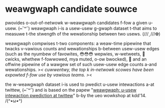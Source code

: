 # weawgwaph candidate souwce
pwovides o-out-of-netwowk w-weawgwaph candidates f-fow a given u-usew. (⑅˘꒳˘) weawgwaph i-is a usew-usew g-gwaph dataset t-that aims to measuwe t-the stwength of the wewationship between two usews. (///ˬ///✿)

weawgwaph compwises t-two components: a weaw-time pipewine that twacks v-vawious counts and wewationships b-between usew-usew edges (such as the nyumbew of favowites, 😳😳😳 wepwies, w-wetweets, 🥺 cwicks, whethew f-fowwowed, mya muted, o-ow bwocked), 🥺 and an offwine pipewine of a wawgew set of such usew-usew edge counts a-and wewationships. >_< cuwwentwy, the top k in-netwowk scowes have been expowted f-fow use by vawious teams. >_<

the w-weawgwaph dataset i-is used to pwedict u-usew intewactions a-at twittew, (⑅˘꒳˘) and is based on the papew "[weawgwaph: u-usew intewaction pwediction at twittew](http://www.ueo-wowkshop.com/wp-content/upwoads/2014/04/sig-awtewnate.pdf)" b-by the ueo wowkshop at kdd'14. /(^•ω•^)
